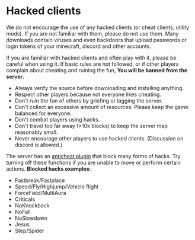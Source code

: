 # Hacked clients

We do not encourage the use of any hacked clients (or cheat clients, utility mods). If you are not familiar with them, please do not use them. Many downloads contain viruses and even backdoors that upload passwords or login tokens of your minecraft, discord and other accounts.

If you are familiar with hacked clients and often play with it, please be careful when using it. If basic rules are not followed, or if other players complain about cheating and ruining the fun, **You will be banned from the server.**
* Always verify the source before downloading and installing anything.
* Respect other players because not everyone likes cheating.
* Don't ruin the fun of others by griefing or lagging the server.
* Don't collect an excessive amount of resources. Please keep the game balanced for everyone.
* Don't combat players using hacks.
* Don't travel too far away (>10k blocks) to keep the server map reasonably small.
* Never encourage other players to use hacked clients. (Discussion on discord is allowed.)



The server has an [anticheat plugin](https://matrix.rip) that block many forms of hacks. Try turning off these functions if you are unable to move or perform certain actions. **Blocked hacks examples**:

* Fastbreak/Fastplace
* Speed/Fly/Highjump/Vehicle flight
* ForceField/MultiAura
* Criticals
* NoKnockback
* NoFall
* NoSlowdown
* Jesus
* Step/Spider

